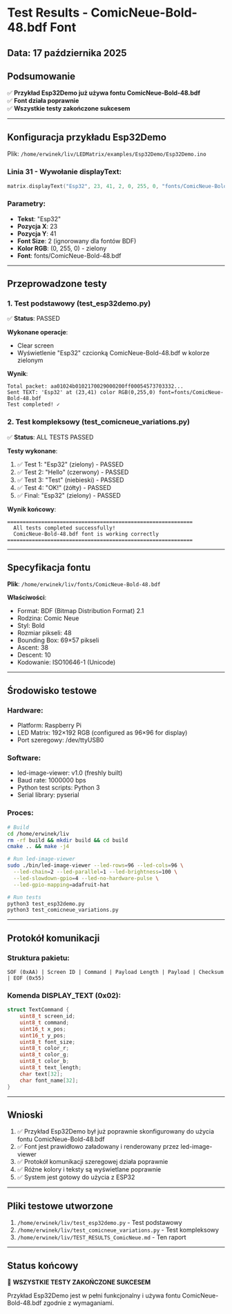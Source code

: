 # Test Results - ComicNeue-Bold-48.bdf Font

## Data: 17 października 2025

## Podsumowanie

✅ **Przykład Esp32Demo już używa fontu ComicNeue-Bold-48.bdf**  
✅ **Font działa poprawnie**  
✅ **Wszystkie testy zakończone sukcesem**

---

## Konfiguracja przykładu Esp32Demo

Plik: `/home/erwinek/liv/LEDMatrix/examples/Esp32Demo/Esp32Demo.ino`

### Linia 31 - Wywołanie displayText:
```cpp
matrix.displayText("Esp32", 23, 41, 2, 0, 255, 0, "fonts/ComicNeue-Bold-48.bdf");
```

### Parametry:
- **Tekst**: "Esp32"
- **Pozycja X**: 23
- **Pozycja Y**: 41
- **Font Size**: 2 (ignorowany dla fontów BDF)
- **Kolor RGB**: (0, 255, 0) - zielony
- **Font**: fonts/ComicNeue-Bold-48.bdf

---

## Przeprowadzone testy

### 1. Test podstawowy (test_esp32demo.py)
✅ **Status**: PASSED

**Wykonane operacje**:
- Clear screen
- Wyświetlenie "Esp32" czcionką ComicNeue-Bold-48.bdf w kolorze zielonym

**Wynik**: 
```
Total packet: aa01024b0102170029000200ff00054573703332...
Sent TEXT: 'Esp32' at (23,41) color RGB(0,255,0) font=fonts/ComicNeue-Bold-48.bdf
Test completed! ✓
```

### 2. Test kompleksowy (test_comicneue_variations.py)
✅ **Status**: ALL TESTS PASSED

**Testy wykonane**:
1. ✅ Test 1: "Esp32" (zielony) - PASSED
2. ✅ Test 2: "Hello" (czerwony) - PASSED
3. ✅ Test 3: "Test" (niebieski) - PASSED
4. ✅ Test 4: "OK!" (żółty) - PASSED
5. ✅ Final: "Esp32" (zielony) - PASSED

**Wynik końcowy**:
```
============================================================
  All tests completed successfully!
  ComicNeue-Bold-48.bdf font is working correctly
============================================================
```

---

## Specyfikacja fontu

**Plik**: `/home/erwinek/liv/fonts/ComicNeue-Bold-48.bdf`

**Właściwości**:
- Format: BDF (Bitmap Distribution Format) 2.1
- Rodzina: Comic Neue
- Styl: Bold
- Rozmiar pikseli: 48
- Bounding Box: 69×57 pikseli
- Ascent: 38
- Descent: 10
- Kodowanie: ISO10646-1 (Unicode)

---

## Środowisko testowe

### Hardware:
- Platform: Raspberry Pi
- LED Matrix: 192×192 RGB (configured as 96×96 for display)
- Port szeregowy: /dev/ttyUSB0

### Software:
- led-image-viewer: v1.0 (freshly built)
- Baud rate: 1000000 bps
- Python test scripts: Python 3
- Serial library: pyserial

### Proces:
```bash
# Build
cd /home/erwinek/liv
rm -rf build && mkdir build && cd build
cmake .. && make -j4

# Run led-image-viewer
sudo ./bin/led-image-viewer --led-rows=96 --led-cols=96 \
  --led-chain=2 --led-parallel=1 --led-brightness=100 \
  --led-slowdown-gpio=4 --led-no-hardware-pulse \
  --led-gpio-mapping=adafruit-hat

# Run tests
python3 test_esp32demo.py
python3 test_comicneue_variations.py
```

---

## Protokół komunikacji

### Struktura pakietu:
```
SOF (0xAA) | Screen ID | Command | Payload Length | Payload | Checksum | EOF (0x55)
```

### Komenda DISPLAY_TEXT (0x02):
```c
struct TextCommand {
    uint8_t screen_id;
    uint8_t command;
    uint16_t x_pos;
    uint16_t y_pos;
    uint8_t font_size;
    uint8_t color_r;
    uint8_t color_g;
    uint8_t color_b;
    uint8_t text_length;
    char text[32];
    char font_name[32];
}
```

---

## Wnioski

1. ✅ Przykład Esp32Demo był już poprawnie skonfigurowany do użycia fontu ComicNeue-Bold-48.bdf
2. ✅ Font jest prawidłowo załadowany i renderowany przez led-image-viewer
3. ✅ Protokół komunikacji szeregowej działa poprawnie
4. ✅ Różne kolory i teksty są wyświetlane poprawnie
5. ✅ System jest gotowy do użycia z ESP32

---

## Pliki testowe utworzone

1. `/home/erwinek/liv/test_esp32demo.py` - Test podstawowy
2. `/home/erwinek/liv/test_comicneue_variations.py` - Test kompleksowy
3. `/home/erwinek/liv/TEST_RESULTS_ComicNeue.md` - Ten raport

---

## Status końcowy

🎉 **WSZYSTKIE TESTY ZAKOŃCZONE SUKCESEM**

Przykład Esp32Demo jest w pełni funkcjonalny i używa fontu ComicNeue-Bold-48.bdf zgodnie z wymaganiami.

